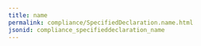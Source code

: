```yaml
---
title: name
permalink: compliance/SpecifiedDeclaration.name.html
jsonid: compliance_specifieddeclaration_name
---
```

